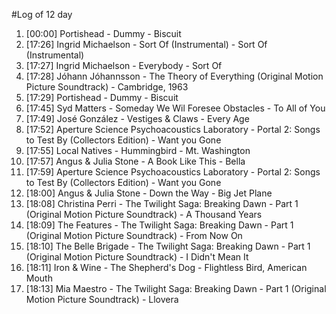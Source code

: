 #Log of 12 day

1. [00:00] Portishead - Dummy - Biscuit
1. [17:26] Ingrid Michaelson - Sort Of (Instrumental) - Sort Of (Instrumental)
1. [17:27] Ingrid Michaelson - Everybody - Sort Of
1. [17:28] Jóhann Jóhannsson - The Theory of Everything (Original Motion Picture Soundtrack) - Cambridge, 1963
1. [17:29] Portishead - Dummy - Biscuit
1. [17:45] Syd Matters - Someday We Wil Foresee Obstacles - To All of You
1. [17:49] José González - Vestiges & Claws - Every Age
1. [17:52] Aperture Science Psychoacoustics Laboratory - Portal 2: Songs to Test By (Collectors Edition) - Want you Gone
1. [17:55] Local Natives - Hummingbird - Mt. Washington
1. [17:57] Angus & Julia Stone - A Book Like This - Bella
1. [17:59] Aperture Science Psychoacoustics Laboratory - Portal 2: Songs to Test By (Collectors Edition) - Want you Gone
1. [18:00] Angus & Julia Stone - Down the Way - Big Jet Plane
1. [18:08] Christina Perri - The Twilight Saga: Breaking Dawn - Part 1 (Original Motion Picture Soundtrack) - A Thousand Years
1. [18:09] The Features - The Twilight Saga: Breaking Dawn - Part 1 (Original Motion Picture Soundtrack) - From Now On
1. [18:10] The Belle Brigade - The Twilight Saga: Breaking Dawn - Part 1 (Original Motion Picture Soundtrack) - I Didn't Mean It
1. [18:11] Iron & Wine - The Shepherd's Dog - Flightless Bird, American Mouth
1. [18:13] Mia Maestro - The Twilight Saga: Breaking Dawn - Part 1 (Original Motion Picture Soundtrack) - Llovera
